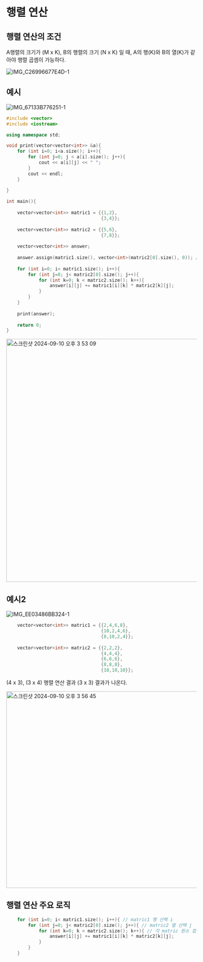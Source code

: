 # 행렬 연산

## 행렬 연산의 조건
A행렬의 크기가 (M x K), B의 행렬의 크기 (N x K) 일 때, A의 행(K)와 B의 열(K)가 같아야 행렬 곱셈이 가능하다.

![IMG_C26996677E4D-1](https://github.com/user-attachments/assets/d053a749-4292-4279-864a-b4e94c290fe0)

## 예시

![IMG_67133B776251-1](https://github.com/user-attachments/assets/e30c6444-a8a7-4f7f-a574-338b0ce48d52)

```cpp
#include <vector>
#include <iostream>

using namespace std;

void print(vector<vector<int>> &a){
    for (int i=0; i<a.size(); i++){
        for (int j=0; j < a[i].size(); j++){
            cout << a[i][j] << " ";
        }
    	cout << endl;
    }
    
}

int main(){
    
    vector<vector<int>> matric1 = {{1,2}, 
                                   {3,4}};
    
    vector<vector<int>> matric2 = {{5,6}, 
                                   {7,8}};
    
    vector<vector<int>> answer;
    
    answer.assign(matric1.size(), vector<int>(matric2[0].size(), 0)); // matric1의 행 * matric2의 열 크기의 공간 할당
    
    for (int i=0; i< matric1.size(); i++){
        for (int j=0; j< matric2[0].size(); j++){
            for (int k=0; k < matric2.size(); k++){
                answer[i][j] += matric1[i][k] * matric2[k][j];
            }
        }
    }
    
    print(answer);
    
    return 0;
}
```

<img width="644" alt="스크린샷 2024-09-10 오후 3 53 09" src="https://github.com/user-attachments/assets/d59e910d-041b-450f-8989-4c9ff8b6ea89">

## 예시2

![IMG_EE03486BB324-1](https://github.com/user-attachments/assets/52ba6ed0-9b2b-4ca7-9566-2cbc3ca96561)

```cpp
    vector<vector<int>> matric1 = {{2,4,6,8}, 
                                   {10,2,4,6},
                                   {8,10,2,4}};
    
    vector<vector<int>> matric2 = {{2,2,2}, 
                                   {4,4,4},
                                   {6,6,6},
                                   {8,8,8},
                                   {10,10,10}};
```

(4 x 3), (3 x 4) 행렬 연산 결과 (3 x 3) 결과가 나온다.

<img width="521" alt="스크린샷 2024-09-10 오후 3 56 45" src="https://github.com/user-attachments/assets/2aea79b9-265b-4f0d-91ea-c4959e3dcbdb">

## 행렬 연산 주요 로직

```cpp
    for (int i=0; i< matric1.size(); i++){ // matric1 행 선택 i
        for (int j=0; j< matric2[0].size(); j++){ // matric2 열 선택 j
            for (int k=0; k < matric2.size(); k++){ // 각 matric 원소 접근하기 위한 k
                answer[i][j] += matric1[i][k] * matric2[k][j];
            }
        }
    }
```
